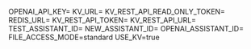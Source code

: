OPENAI_API_KEY=
KV_URL=
KV_REST_API_READ_ONLY_TOKEN=
REDIS_URL=
KV_REST_API_TOKEN=
KV_REST_API_URL=
TEST_ASSISTANT_ID=
NEW_ASSISTANT_ID=
OPENAI_ASSISTANT_ID=
FILE_ACCESS_MODE=standard
USE_KV=true
